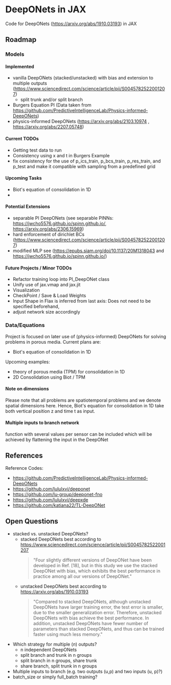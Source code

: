 # DeepONets in JAX

Code for DeepONets (https://arxiv.org/abs/1910.03193) in JAX 

## Roadmap

### Models

#### Implemented
* vanilla DeepONets (stacked/unstacked) with bias and extension to multiple outputs (https://www.sciencedirect.com/science/article/pii/S0045782522001207)
  * split trunk and/or split branch
* Burgers Equation PI (Data taken from https://github.com/PredictiveIntelligenceLab/Physics-informed-DeepONets)
* physics-informed DeepONets (https://arxiv.org/abs/2103.10974 ,  https://arxiv.org/abs/2207.05748)

#### Current TODOs
* Getting test data to run
* Consistency using x and t in Burgers Example
* fix consistency for the use of p_ics_train, p_bcs_train, p_res_train, and p_test and make it compatible with sampling from a predefined grid

#### Upcoming Tasks
* Biot's equation of consolidation in 1D
* 

#### Potential Extensions
* separable PI DeepONets (see separable PINNs: https://jwcho5576.github.io/spinn.github.io/, https://arxiv.org/abs/2306.15969)
* hard enforcement of dirichlet BCs (https://www.sciencedirect.com/science/article/pii/S0045782522001207)
* modified MLP see (https://epubs.siam.org/doi/10.1137/20M1318043 and https://jwcho5576.github.io/spinn.github.io/)

#### Future Projects / Minor TODOs
* Refactor training loop into PI_DeepONet class
* Unify use of jax.vmap and jax.jit
* Visualization
* CheckPoint / Save & Load Weights
* Input Shape in Flax is inferred from last axis: Does not need to be specified beforehand,
* adjust network size accordingly

### Data/Equations
Project is focused on later use of (physics-informed) DeepONets for solving problems in porous media. Current plans are:
* Biot's equation of consolidation in 1D

Upcoming examples:
* theory of porous media (TPM) for consolidation in 1D
* 2D Consolidation using Biot / TPM

#### Note on dimensions
Please note that all problems are spatiotemporal problems and we denote spatial dimensions here. Hence, Biot's equation for consolidation in 1D take both vertical position z and time t as input.

#### Multiple inputs to branch network
function with several values per sensor can be included which will be achieved by flattening the input in the DeepONet 

## References

Reference Codes: 
* https://github.com/PredictiveIntelligenceLab/Physics-informed-DeepONets
* https://github.com/lululxvi/deeponet
* https://github.com/lu-group/deeponet-fno
* https://github.com/lululxvi/deepxde
* https://github.com/katiana22/TL-DeepONet

## Open Questions
* stacked vs. unstacked DeepONets?
  * stacked DeepONets best according to https://www.sciencedirect.com/science/article/pii/S0045782522001207
    > "Four slightly different versions of DeepONet have been developed in Ref. [18], but in this study we use the stacked DeepONet with bias, which exhibits the best performance in practice among all our versions of DeepONet."
  * unstacked DeepONets best according to https://arxiv.org/abs/1910.03193
    > "Compared to stacked DeepONets, although unstacked DeepONets have larger training error, the test error is smaller, due to the smaller generalization error. Therefore, unstacked DeepONets with bias achieve the best performance. In addition, unstacked DeepONets have fewer number of parameters than stacked DeepONets, and thus can be trained faster using much less memory."
* Which strategy for multiple ($n$) outputs?
  * n independent DeepONets
  * split branch and trunk in n groups
  * split branch in n groups, share trunk
  * share branch, split trunk in n groups
* Multiple inputs to branch (e.g. two outputs (u,p) and two inputs (u, p)?)
* batch_size or simply full_batch training?
